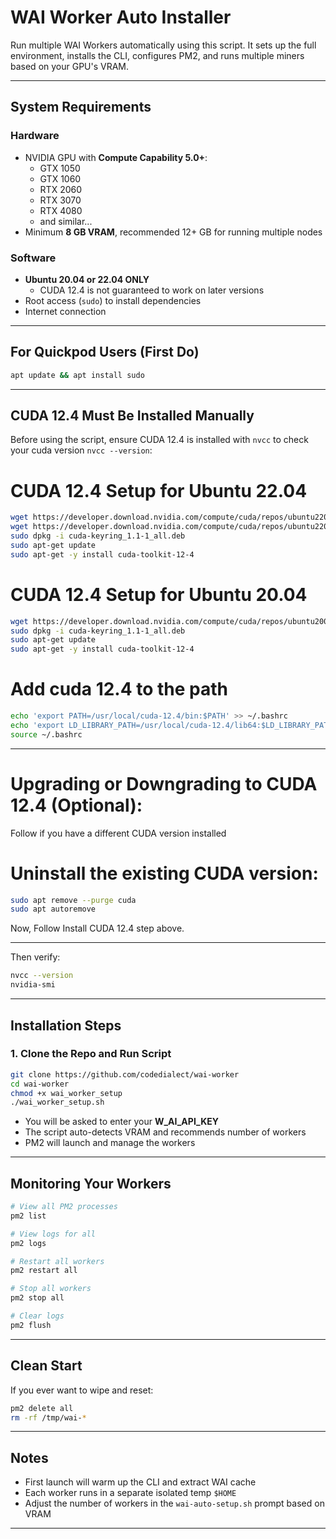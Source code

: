 # WAI Worker Auto Installer

Run multiple WAI Workers automatically using this script. It sets up the full environment, installs the CLI, configures PM2, and runs multiple miners based on your GPU's VRAM.

---

## System Requirements

### Hardware
- NVIDIA GPU with **Compute Capability 5.0+**:
  - GTX 1050
  - GTX 1060
  - RTX 2060
  - RTX 3070
  - RTX 4080
  - and similar...
- Minimum **8 GB VRAM**, recommended 12+ GB for running multiple nodes

### Software
- **Ubuntu 20.04 or 22.04 ONLY**
  - CUDA 12.4 is not guaranteed to work on later versions
- Root access (`sudo`) to install dependencies
- Internet connection

---

## For Quickpod Users (First Do)
```bash
apt update && apt install sudo
```
---

## CUDA 12.4 Must Be Installed Manually 

Before using the script, ensure CUDA 12.4 is installed with `nvcc` to check your cuda version `nvcc --version`:

# CUDA 12.4 Setup for Ubuntu 22.04

```bash
wget https://developer.download.nvidia.com/compute/cuda/repos/ubuntu2204/x86_64/cuda-ubuntu2204.pin
wget https://developer.download.nvidia.com/compute/cuda/repos/ubuntu2204/x86_64/cuda-keyring_1.1-1_all.deb
sudo dpkg -i cuda-keyring_1.1-1_all.deb
sudo apt-get update
sudo apt-get -y install cuda-toolkit-12-4
```

# CUDA 12.4 Setup for Ubuntu 20.04
```bash
wget https://developer.download.nvidia.com/compute/cuda/repos/ubuntu2004/x86_64/cuda-keyring_1.1-1_all.deb
sudo dpkg -i cuda-keyring_1.1-1_all.deb
sudo apt-get update
sudo apt-get -y install cuda-toolkit-12-4
```

# Add cuda 12.4 to the path
```bash
echo 'export PATH=/usr/local/cuda-12.4/bin:$PATH' >> ~/.bashrc
echo 'export LD_LIBRARY_PATH=/usr/local/cuda-12.4/lib64:$LD_LIBRARY_PATH' >> ~/.bashrc
source ~/.bashrc
```

---

# Upgrading or Downgrading to CUDA 12.4 (Optional):
Follow if you have a different CUDA version installed

# Uninstall the existing CUDA version:
```bash
sudo apt remove --purge cuda
sudo apt autoremove
```
Now, Follow Install CUDA 12.4 step above.

---

Then verify:
```bash
nvcc --version
nvidia-smi
```

---

## Installation Steps

### 1. Clone the Repo and Run Script

```bash
git clone https://github.com/codedialect/wai-worker
cd wai-worker
chmod +x wai_worker_setup
./wai_worker_setup.sh
```

- You will be asked to enter your **W_AI_API_KEY**
- The script auto-detects VRAM and recommends number of workers
- PM2 will launch and manage the workers

---

## Monitoring Your Workers

```bash
# View all PM2 processes
pm2 list

# View logs for all
pm2 logs

# Restart all workers
pm2 restart all

# Stop all workers
pm2 stop all

# Clear logs
pm2 flush
```

---

## Clean Start

If you ever want to wipe and reset:

```bash
pm2 delete all
rm -rf /tmp/wai-*
```

---

## Notes

- First launch will warm up the CLI and extract WAI cache
- Each worker runs in a separate isolated temp `$HOME`
- Adjust the number of workers in the `wai-auto-setup.sh` prompt based on VRAM

---
